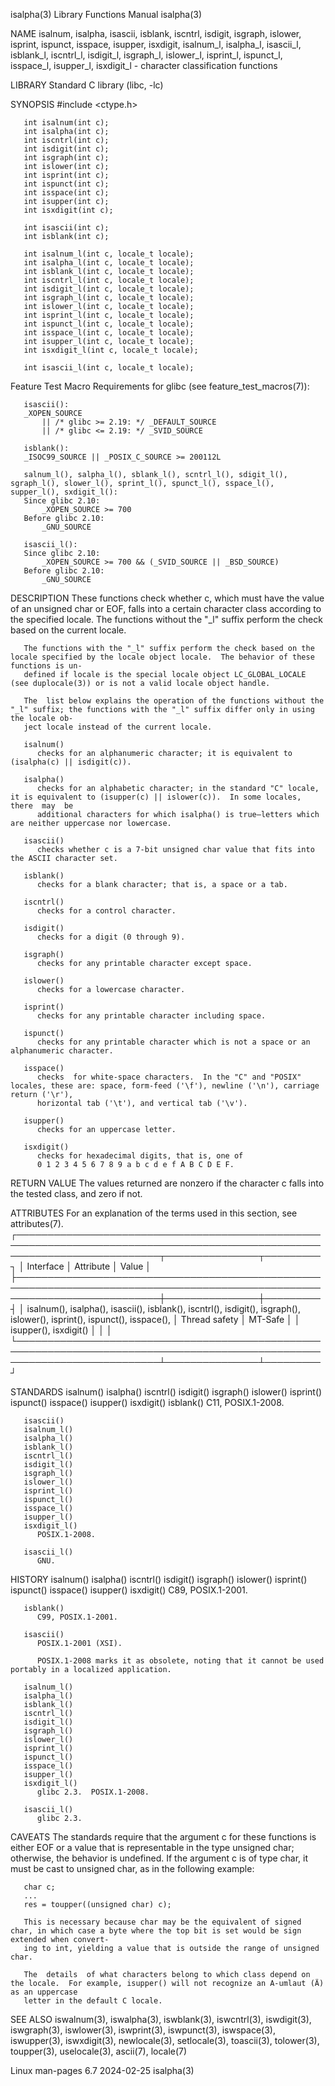 isalpha(3)							   Library Functions Manual							    isalpha(3)

NAME
       isalnum,	 isalpha, isascii, isblank, iscntrl, isdigit, isgraph, islower, isprint, ispunct, isspace, isupper, isxdigit, isalnum_l, isalpha_l, isascii_l,
       isblank_l, iscntrl_l, isdigit_l, isgraph_l, islower_l, isprint_l, ispunct_l, isspace_l, isupper_l, isxdigit_l - character classification functions

LIBRARY
       Standard C library (libc, -lc)

SYNOPSIS
       #include <ctype.h>

       int isalnum(int c);
       int isalpha(int c);
       int iscntrl(int c);
       int isdigit(int c);
       int isgraph(int c);
       int islower(int c);
       int isprint(int c);
       int ispunct(int c);
       int isspace(int c);
       int isupper(int c);
       int isxdigit(int c);

       int isascii(int c);
       int isblank(int c);

       int isalnum_l(int c, locale_t locale);
       int isalpha_l(int c, locale_t locale);
       int isblank_l(int c, locale_t locale);
       int iscntrl_l(int c, locale_t locale);
       int isdigit_l(int c, locale_t locale);
       int isgraph_l(int c, locale_t locale);
       int islower_l(int c, locale_t locale);
       int isprint_l(int c, locale_t locale);
       int ispunct_l(int c, locale_t locale);
       int isspace_l(int c, locale_t locale);
       int isupper_l(int c, locale_t locale);
       int isxdigit_l(int c, locale_t locale);

       int isascii_l(int c, locale_t locale);

   Feature Test Macro Requirements for glibc (see feature_test_macros(7)):

       isascii():
	   _XOPEN_SOURCE
	       || /* glibc >= 2.19: */ _DEFAULT_SOURCE
	       || /* glibc <= 2.19: */ _SVID_SOURCE

       isblank():
	   _ISOC99_SOURCE || _POSIX_C_SOURCE >= 200112L

       salnum_l(), salpha_l(), sblank_l(), scntrl_l(), sdigit_l(), sgraph_l(), slower_l(), sprint_l(), spunct_l(), sspace_l(), supper_l(), sxdigit_l():
	   Since glibc 2.10:
	       _XOPEN_SOURCE >= 700
	   Before glibc 2.10:
	       _GNU_SOURCE

       isascii_l():
	   Since glibc 2.10:
	       _XOPEN_SOURCE >= 700 && (_SVID_SOURCE || _BSD_SOURCE)
	   Before glibc 2.10:
	       _GNU_SOURCE

DESCRIPTION
       These functions check whether c, which must have the value of an unsigned char or EOF, falls into a certain character class according to the  specified
       locale.	The functions without the "_l" suffix perform the check based on the current locale.

       The functions with the "_l" suffix perform the check based on the locale specified by the locale object locale.	The behavior of these functions is un‐
       defined if locale is the special locale object LC_GLOBAL_LOCALE (see duplocale(3)) or is not a valid locale object handle.

       The  list below explains the operation of the functions without the "_l" suffix; the functions with the "_l" suffix differ only in using the locale ob‐
       ject locale instead of the current locale.

       isalnum()
	      checks for an alphanumeric character; it is equivalent to (isalpha(c) || isdigit(c)).

       isalpha()
	      checks for an alphabetic character; in the standard "C" locale, it is equivalent to (isupper(c) || islower(c)).  In some locales, there  may  be
	      additional characters for which isalpha() is true—letters which are neither uppercase nor lowercase.

       isascii()
	      checks whether c is a 7-bit unsigned char value that fits into the ASCII character set.

       isblank()
	      checks for a blank character; that is, a space or a tab.

       iscntrl()
	      checks for a control character.

       isdigit()
	      checks for a digit (0 through 9).

       isgraph()
	      checks for any printable character except space.

       islower()
	      checks for a lowercase character.

       isprint()
	      checks for any printable character including space.

       ispunct()
	      checks for any printable character which is not a space or an alphanumeric character.

       isspace()
	      checks  for white-space characters.  In the "C" and "POSIX" locales, these are: space, form-feed ('\f'), newline ('\n'), carriage return ('\r'),
	      horizontal tab ('\t'), and vertical tab ('\v').

       isupper()
	      checks for an uppercase letter.

       isxdigit()
	      checks for hexadecimal digits, that is, one of
	      0 1 2 3 4 5 6 7 8 9 a b c d e f A B C D E F.

RETURN VALUE
       The values returned are nonzero if the character c falls into the tested class, and zero if not.

ATTRIBUTES
       For an explanation of the terms used in this section, see attributes(7).
       ┌───────────────────────────────────────────────────────────────────────────────────────────────────────────────────────────┬───────────────┬─────────┐
       │ Interface														   │ Attribute	   │ Value   │
       ├───────────────────────────────────────────────────────────────────────────────────────────────────────────────────────────┼───────────────┼─────────┤
       │ isalnum(), isalpha(), isascii(), isblank(), iscntrl(), isdigit(), isgraph(), islower(), isprint(), ispunct(), isspace(),  │ Thread safety │ MT-Safe │
       │ isupper(), isxdigit()													   │		   │	     │
       └───────────────────────────────────────────────────────────────────────────────────────────────────────────────────────────┴───────────────┴─────────┘

STANDARDS
       isalnum()
       isalpha()
       iscntrl()
       isdigit()
       isgraph()
       islower()
       isprint()
       ispunct()
       isspace()
       isupper()
       isxdigit()
       isblank()
	      C11, POSIX.1-2008.

       isascii()
       isalnum_l()
       isalpha_l()
       isblank_l()
       iscntrl_l()
       isdigit_l()
       isgraph_l()
       islower_l()
       isprint_l()
       ispunct_l()
       isspace_l()
       isupper_l()
       isxdigit_l()
	      POSIX.1-2008.

       isascii_l()
	      GNU.

HISTORY
       isalnum()
       isalpha()
       iscntrl()
       isdigit()
       isgraph()
       islower()
       isprint()
       ispunct()
       isspace()
       isupper()
       isxdigit()
	      C89, POSIX.1-2001.

       isblank()
	      C99, POSIX.1-2001.

       isascii()
	      POSIX.1-2001 (XSI).

	      POSIX.1-2008 marks it as obsolete, noting that it cannot be used portably in a localized application.

       isalnum_l()
       isalpha_l()
       isblank_l()
       iscntrl_l()
       isdigit_l()
       isgraph_l()
       islower_l()
       isprint_l()
       ispunct_l()
       isspace_l()
       isupper_l()
       isxdigit_l()
	      glibc 2.3.  POSIX.1-2008.

       isascii_l()
	      glibc 2.3.

CAVEATS
       The standards require that the argument c for these functions is either EOF or a value that is representable in the type unsigned char; otherwise,  the
       behavior is undefined.  If the argument c is of type char, it must be cast to unsigned char, as in the following example:

	   char c;
	   ...
	   res = toupper((unsigned char) c);

       This is necessary because char may be the equivalent of signed char, in which case a byte where the top bit is set would be sign extended when convert‐
       ing to int, yielding a value that is outside the range of unsigned char.

       The  details  of what characters belong to which class depend on the locale.  For example, isupper() will not recognize an A-umlaut (Ä) as an uppercase
       letter in the default C locale.

SEE ALSO
       iswalnum(3), iswalpha(3),  iswblank(3),	iswcntrl(3),  iswdigit(3),  iswgraph(3),  iswlower(3),	iswprint(3),  iswpunct(3),  iswspace(3),  iswupper(3),
       iswxdigit(3), newlocale(3), setlocale(3), toascii(3), tolower(3), toupper(3), uselocale(3), ascii(7), locale(7)

Linux man-pages 6.7							  2024-02-25								    isalpha(3)
